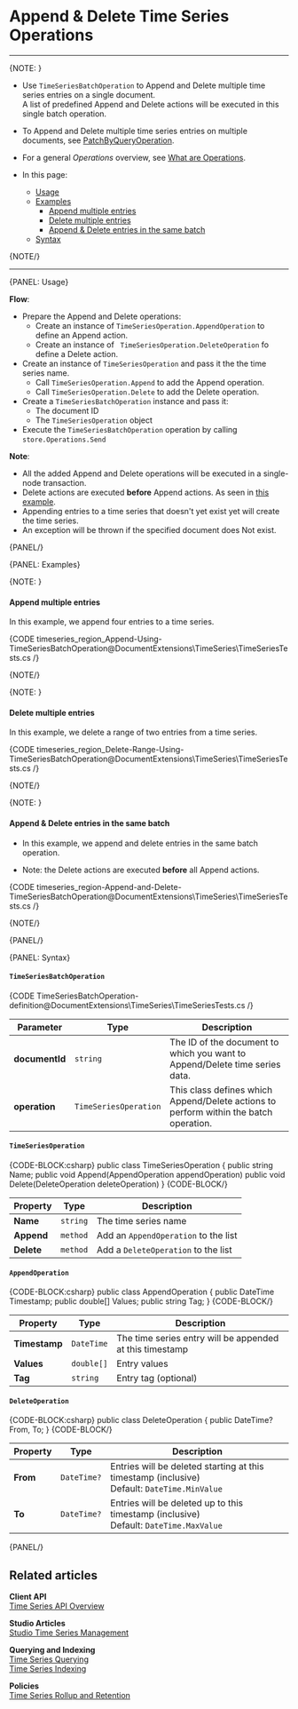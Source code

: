 ﻿# Append & Delete Time Series Operations
---

{NOTE: }

* Use `TimeSeriesBatchOperation` to Append and Delete multiple time series entries on a single document.  
  A list of predefined Append and Delete actions will be executed in this single batch operation.

* To Append and Delete multiple time series entries on multiple documents, see [PatchByQueryOperation](../../../../document-extensions/timeseries/client-api/operations/patch#patchbyqueryoperation).

* For a general _Operations_ overview, see [What are Operations](../../../../client-api/operations/what-are-operations).

* In this page:  
   * [Usage](../../../../document-extensions/timeseries/client-api/operations/append-and-delete#usage)
   * [Examples](../../../../document-extensions/timeseries/client-api/operations/append-and-delete#examples)
       * [Append multiple entries](../../../../document-extensions/timeseries/client-api/operations/append-and-delete#append-multiple-entries)
       * [Delete multiple entries](../../../../document-extensions/timeseries/client-api/operations/append-and-delete#delete-multiple-entries)
       * [Append & Delete entries in the same batch](../../../../document-extensions/timeseries/client-api/operations/append-and-delete#append--delete-entries-in-the-same-batch)
   * [Syntax](../../../../document-extensions/timeseries/client-api/operations/append-and-delete#syntax)

{NOTE/}

---

{PANEL: Usage}

**Flow**:

* Prepare the Append and Delete operations:
    * Create an instance of `TimeSeriesOperation.AppendOperation` to define an Append action.
    * Create an instance of ` TimeSeriesOperation.DeleteOperation` fo define a Delete action.
* Create an instance of `TimeSeriesOperation` and pass it the the time series name.
    * Call `TimeSeriesOperation.Append` to add the Append operation.
    * Call `TimeSeriesOperation.Delete` to add the Delete operation.
* Create a `TimeSeriesBatchOperation` instance and pass it:  
   * The document ID
   * The `TimeSeriesOperation` object
* Execute the `TimeSeriesBatchOperation` operation by calling `store.Operations.Send`

**Note**:

* All the added Append and Delete operations will be executed in a single-node transaction.
* Delete actions are executed **before** Append actions. As seen in [this example](../../../../document-extensions/timeseries/client-api/operations/append-and-delete#append--delete-entries-in-the-same-batch).
* Appending entries to a time series that doesn't yet exist yet will create the time series.
* An exception will be thrown if the specified document does Not exist.

{PANEL/}

{PANEL: Examples}

{NOTE: }

#### Append multiple entries

In this example, we append four entries to a time series.

{CODE timeseries_region_Append-Using-TimeSeriesBatchOperation@DocumentExtensions\TimeSeries\TimeSeriesTests.cs /}

{NOTE/}

{NOTE: }

#### Delete multiple entries

In this example, we delete a range of two entries from a time series.  

{CODE timeseries_region_Delete-Range-Using-TimeSeriesBatchOperation@DocumentExtensions\TimeSeries\TimeSeriesTests.cs /}

{NOTE/}

{NOTE: }

#### Append & Delete entries in the same batch

* In this example, we append and delete entries in the same batch operation.

* Note: the Delete actions are executed **before** all Append actions.

{CODE timeseries_region-Append-and-Delete-TimeSeriesBatchOperation@DocumentExtensions\TimeSeries\TimeSeriesTests.cs /}

{NOTE/}

{PANEL/}

{PANEL: Syntax}

#### `TimeSeriesBatchOperation`

{CODE TimeSeriesBatchOperation-definition@DocumentExtensions\TimeSeries\TimeSeriesTests.cs /}  

| Parameter      | Type                  | Description                                                                           |
|----------------|-----------------------|---------------------------------------------------------------------------------------|
| **documentId** | `string`              | The ID of the document to which you want to Append/Delete time series data.           |
| **operation**  | `TimeSeriesOperation` | This class defines which Append/Delete actions to perform within the batch operation. |

#### `TimeSeriesOperation`  

{CODE-BLOCK:csharp}
public class TimeSeriesOperation
{
      public string Name;
      public void Append(AppendOperation appendOperation)
      public void Delete(DeleteOperation deleteOperation)
}
{CODE-BLOCK/}

| Property   | Type     | Description                          |
|------------|----------|--------------------------------------|
| **Name**   | `string` | The time series name                 |
| **Append** | `method` | Add an `AppendOperation` to the list |
| **Delete** | `method` | Add a `DeleteOperation` to the list  |

#### `AppendOperation`
    
{CODE-BLOCK:csharp}
public class AppendOperation
{
      public DateTime Timestamp;
      public double[] Values;
      public string Tag;
}
{CODE-BLOCK/}

| Property      | Type       | Description                                              |
|---------------|------------|----------------------------------------------------------|
| **Timestamp** | `DateTime` | The time series entry will be appended at this timestamp |
| **Values**    | `double[]` | Entry values                                             |
| **Tag**       | `string`   | Entry tag (optional)                                     |

#### `DeleteOperation`
 
{CODE-BLOCK:csharp}
public class DeleteOperation
{
     public DateTime? From, To;
}
{CODE-BLOCK/}

| Property   | Type        | Description                                                                                    |
|------------|-------------|------------------------------------------------------------------------------------------------|
| **From**   | `DateTime?` | Entries will be deleted starting at this timestamp (inclusive)<br>Default: `DateTime.MinValue` |
| **To**     | `DateTime?` | Entries will be deleted up to this timestamp (inclusive)<br>Default: `DateTime.MaxValue`       |

{PANEL/}

## Related articles

**Client API**  
[Time Series API Overview](../../../../document-extensions/timeseries/client-api/overview)  

**Studio Articles**  
[Studio Time Series Management](../../../../studio/database/document-extensions/time-series)  

**Querying and Indexing**  
[Time Series Querying](../../../../document-extensions/timeseries/querying/overview-and-syntax)  
[Time Series Indexing](../../../../document-extensions/timeseries/indexing)  

**Policies**  
[Time Series Rollup and Retention](../../../../document-extensions/timeseries/rollup-and-retention)  
